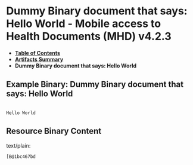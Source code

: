 # Dummy Binary document that says: Hello World - Mobile access to Health Documents (MHD) v4.2.3

* [**Table of Contents**](toc.md)
* [**Artifacts Summary**](artifacts.md)
* **Dummy Binary document that says: Hello World**

## Example Binary: Dummy Binary document that says: Hello World

```

Hello World
```



## Resource Binary Content

text/plain:

```
[B@1bc467bd
```
